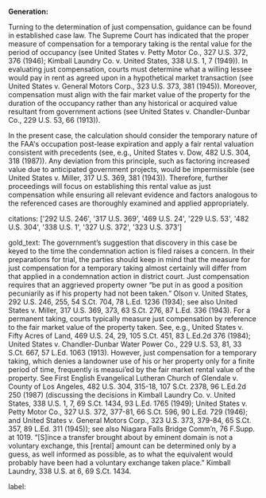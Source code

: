 **Generation:**

Turning to the determination of just compensation, guidance can be found in established case law. The Supreme Court has indicated that the proper measure of compensation for a temporary taking is the rental value for the period of occupancy (see United States v. Petty Motor Co., 327 U.S. 372, 376 (1946); Kimball Laundry Co. v. United States, 338 U.S. 1, 7 (1949)). In evaluating just compensation, courts must determine what a willing lessee would pay in rent as agreed upon in a hypothetical market transaction (see United States v. General Motors Corp., 323 U.S. 373, 381 (1945)). Moreover, compensation must align with the fair market value of the property for the duration of the occupancy rather than any historical or acquired value resultant from government actions (see United States v. Chandler-Dunbar Co., 229 U.S. 53, 66 (1913)).

In the present case, the calculation should consider the temporary nature of the FAA's occupation post-lease expiration and apply a fair rental valuation consistent with precedents (see, e.g., United States v. Dow, 482 U.S. 304, 318 (1987)). Any deviation from this principle, such as factoring increased value due to anticipated government projects, would be impermissible (see United States v. Miller, 317 U.S. 369, 381 (1943)). Therefore, further proceedings will focus on establishing this rental value as just compensation while ensuring all relevant evidence and factors analogous to the referenced cases are thoroughly examined and applied appropriately.

citations: ['292 U.S. 246', '317 U.S. 369', '469 U.S. 24', '229 U.S. 53', '482 U.S. 304', '338 U.S. 1', '327 U.S. 372', '323 U.S. 373']

gold_text: The government’s suggestion that discovery in this case be keyed to the time the condemnation action is filed raises a concern. In their preparations for trial, the parties should keep in mind that the measure for just compensation for a temporary taking almost certainly will differ from that applied in a condemnation action in district court. Just compensation requires that an aggrieved property owner “be put in as good a position pecuniarily as if his property had not been taken.” Olson v. United States, 292 U.S. 246, 255, 54 S.Ct. 704, 78 L.Ed. 1236 (1934); see also United States v. Miller, 317 U.S. 369, 373, 63 S.Ct. 276, 87 L.Ed. 336 (1943). For a permanent taking, courts typically measure just compensation by reference to the fair market value of the property taken. See, e.g., United States v. Fifty Acres of Land, 469 U.S. 24, 29, 105 S.Ct. 451, 83 L.Ed.2d 376 (1984); United States v. Chandler-Dunbar Water Power Co., 229 U.S. 53, 81, 33 S.Ct. 667, 57 L.Ed. 1063 (1913). However, just compensation for a temporary taking, which denies a landowner use of his or her property only for a finite period of time, frequently is measui’ed by the fair market rental value of the property. See First English Evangelical Lutheran Church of Glendale v. County of Los Angeles, 482 U.S. 304, 315-18, 107 S.Ct. 2378, 96 L.Ed.2d 250 (1987) (discussing the decisions in Kimball Laundry Co. v. United States, 338 U.S. 1, 7, 69 S.Ct. 1434, 93 L.Ed. 1765 (1949); United States v. Petty Motor Co., 327 U.S. 372, 377-81, 66 S.Ct. 596, 90 L.Ed. 729 (1946); and United States v. General Motors Corp., 323 U.S. 373, 379-84, 65 S.Ct. 357, 89 L.Ed. 311 (1945)); see also Niagara Falls Bridge Comm’n, 76 F.Supp. at 1019. “[S]ince a transfer brought about by eminent domain is not a voluntary exchange, this [rental] amount can be determined only by a guess, as well informed as possible, as to what the equivalent would probably have been had a voluntary exchange taken place.” Kimball Laundry, 338 U.S. at 6, 69 S.Ct. 1434.

label: 